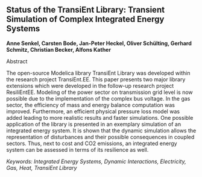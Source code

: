 ## Status of the TransiEnt Library: Transient Simulation of Complex Integrated Energy Systems

**Anne Senkel, Carsten Bode, Jan-Peter Heckel, Oliver Schülting, Gerhard Schmitz, Christian Becker, Alfons Kather**

Abstract

The open-source Modelica library TransiEnt Library was
developed within the research project TransiEnt.EE. This paper
presents two major library extensions which were developed in
the follow-up research project ResiliEntEE. Modeling of the
power sector on transmission grid level is now possible due to
the implementation of the complex bus voltage. In the gas
sector, the efficiency of mass and energy balance computation
was improved. Furthermore, an efficient physical pressure loss
model was added leading to more realistic results and faster
simulations. One possible application of the library is presented
in an exemplary simulation of an integrated energy system. It is
shown that the dynamic simulation allows the representation of
disturbances and their possible consequences in coupled sectors.
Thus, next to cost and CO2 emissions, an integrated energy
system can be assessed in terms of its resilience as well.

*Keywords: Integrated Energy Systems, Dynamic Interactions, Electricity, Gas, Heat, TransiEnt Library*
